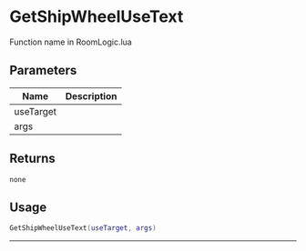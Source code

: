 # GetShipWheelUseText

Function name in RoomLogic.lua

## Parameters

| Name      | Description |
| --------- | ----------- |
| useTarget |             |
| args      |             |

## Returns

`none`

## Usage

```lua
GetShipWheelUseText(useTarget, args)
```

---
